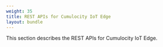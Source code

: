 ```yaml
---
weight: 35
title: REST APIs for Cumulocity IoT Edge
layout: bundle
---
```


This section describes the REST APIs for Cumulocity IoT Edge.